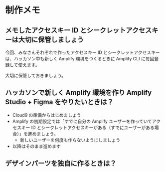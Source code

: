 # 制作メモ

## メモしたアクセスキー ID とシークレットアクセスキーは大切に保管しましょう

今回、みなさんそれぞれで作ったアクセスキー ID とシークレットアクセスキーは、ハッカソン中も新しく Amplify 環境をつくるときに Amplify CLI に毎回登録して使えます。

大切に保管しておきましょう。

## ハッカソンで新しく Amplify 環境を作り Amplify Studio + Figma をやりたいときは？

- Cloud9 の準備からはじめましょう
- Amplify の初期設定では「すでに自分の Amplify ユーザーを作っていてアクセスキー ID とシークレットアクセスキーがある（すでにユーザーがある場合）」を進めましょう。
  - 新しいユーザーを何度も作らないようにしましょう
- 以降はそのまま進めます

## デザインパーツを独自に作るときは？

